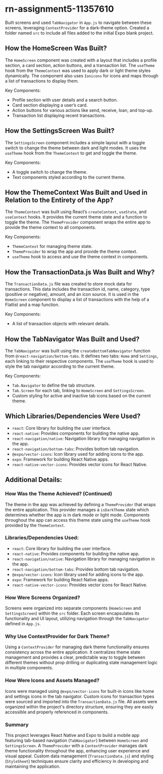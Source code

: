 # rn-assignment5-11357610

Built screens and used `TabNavigator` in `App.js` to navigate between these screens, leveraging `ContextProvider` for a dark-theme option. Created a folder named `src` to include all files added to the initial Expo blank project.

## How the HomeScreen Was Built?

The `HomeScreen` component was created with a layout that includes a profile section, a card section, action buttons, and a transaction list. The `useTheme` hook from the `ThemeContext` was used to apply dark or light theme styles dynamically. The component also uses `Ionicons` for icons and maps through a list of transactions to display them.

Key Components:
- Profile section with user details and a search button.
- Card section displaying a user’s card.
- Action buttons for various actions like send, receive, loan, and top-up.
- Transaction list displaying recent transactions.

## How the SettingsScreen Was Built?

The `SettingsScreen` component includes a simple layout with a toggle switch to change the theme between dark and light modes. It uses the `useTheme` hook from the `ThemeContext` to get and toggle the theme.

Key Components:
- A toggle switch to change the theme.
- Text components styled according to the current theme.

## How the ThemeContext Was Built and Used in Relation to the Entirety of the App?

The `ThemeContext` was built using React’s `createContext`, `useState`, and `useContext` hooks. It provides the current theme state and a function to toggle the theme. The `ThemeProvider` component wraps the entire app to provide the theme context to all components.

Key Components:
- `ThemeContext` for managing theme state.
- `ThemeProvider` to wrap the app and provide the theme context.
- `useTheme` hook to access and use the theme context in components.

## How the TransactionData.js Was Built and Why?

The `TransactionData.js` file was created to store mock data for transactions. This data includes the transaction id, name, category, type (positive or negative), amount, and an icon source. It is used in the `HomeScreen` component to display a list of transactions with the help of a Flatlist and a map function.

Key Components:
- A list of transaction objects with relevant details.

## How the TabNavigator Was Built and Used?

The `TabNavigator` was built using the `createBottomTabNavigator` function from `@react-navigation/bottom-tabs`. It defines two tabs: `Home` and `Settings`, each linking to their respective components. The `useTheme` hook is used to style the tab navigator according to the current theme.

Key Components:
- `Tab.Navigator` to define the tab structure.
- `Tab.Screen` for each tab, linking to `HomeScreen` and `SettingsScreen`.
- Custom styling for active and inactive tab icons based on the current theme.

## Which Libraries/Dependencies Were Used?

- `react`: Core library for building the user interface.
- `react-native`: Provides components for building the native app.
- `react-navigation/native`: Navigation library for managing navigation in the app.
- `react-navigation/bottom-tabs`: Provides bottom tab navigation.
- `@expo/vector-icons`: Icon library used for adding icons to the app.
- `expo`: Framework for building React Native apps.
- `react-native-vector-icons`: Provides vector icons for React Native.

## Additional Details:

### How Was the Theme Achieved? (Continued)

The theme in the app was achieved by defining a `ThemeProvider` that wraps the entire application. This provider manages a `isDarkTheme` state which determines whether the app is in dark mode or light mode. Components throughout the app can access this theme state using the `useTheme` hook provided by the `ThemeContext`.

### Libraries/Dependencies Used:

- `react`: Core library for building the user interface.
- `react-native`: Provides components for building the native app.
- `react-navigation/native`: Navigation library for managing navigation in the app.
- `react-navigation/bottom-tabs`: Provides bottom tab navigation.
- `@expo/vector-icons`: Icon library used for adding icons to the app.
- `expo`: Framework for building React Native apps.
- `react-native-vector-icons`: Provides vector icons for React Native.

### How Were Screens Organized?

Screens were organized into separate components (`HomeScreen` and `SettingsScreen`) within the `src` folder. Each screen encapsulates its functionality and UI layout, utilizing navigation through the `TabNavigator` defined in `App.js`.

### Why Use ContextProvider for Dark Theme?

Using a `ContextProvider` for managing dark theme functionality ensures consistency across the entire application. It centralizes theme state management and provides a clear, predictable way to toggle between different themes without prop drilling or duplicating state management logic in multiple components.

### How Were Icons and Assets Managed?

Icons were managed using `@expo/vector-icons` for built-in icons like home and settings icons in the tab navigator. Custom icons for transaction types were sourced and imported into the `TransactionData.js` file. All assets were organized within the project's directory structure, ensuring they are easily accessible and properly referenced in components.

### Summary

This project leverages React Native and Expo to build a mobile app featuring tab-based navigation (`TabNavigator`) between `HomeScreen` and `SettingsScreen`. A `ThemeProvider` with a `ContextProvider` manages dark theme functionality throughout the app, enhancing user experience and visual appeal. Custom data management (`TransactionData.js`) and styling (`StyleSheet`) techniques ensure clarity and efficiency in developing and maintaining the application.

